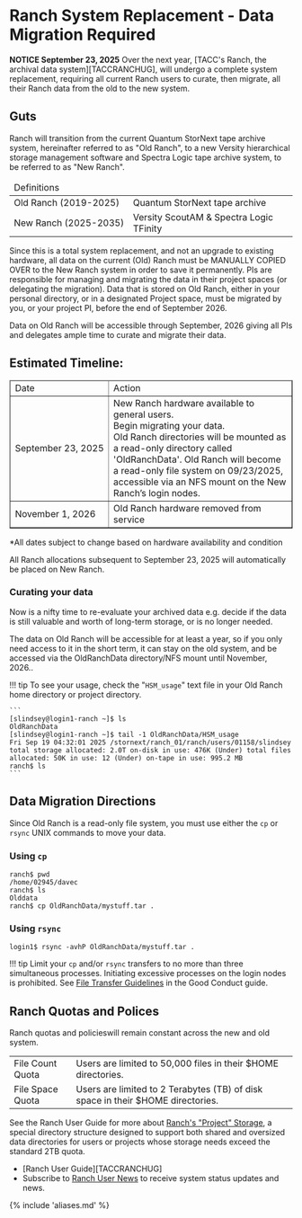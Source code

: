 # Ranch System Replacement - Data Migration Required

**NOTICE September 23, 2025** Over the next year, [TACC's Ranch, the archival data system][TACCRANCHUG], will undergo a complete system replacement, requiring all current Ranch users to curate, then migrate, all their Ranch data from the old to the new system.  

## Guts

Ranch will transition from the current Quantum StorNext tape archive system, hereinafter referred to as "Old Ranch", to a new Versity hierarchical storage management software and Spectra Logic tape archive system, to be referred to as "New Ranch".

<table>
<thead><tr><td colspan="2">Definitions</td></tr></thead>
<tr><td style="white-space:nowrap">Old Ranch (2019-2025)</td><td>Quantum StorNext tape archive</td> </tr>
<tr><td style="white-space:nowrap">New Ranch (2025-2035)</td><td>Versity ScoutAM & Spectra Logic TFinity</td></tr>
</table>


Since this is a total system replacement, and not an upgrade to existing hardware, all data on the current (Old) Ranch must be MANUALLY COPIED OVER to the New Ranch system in order to save it permanently.  <!-- Data on Old Ranch will NOT automatically transfer to New Ranch. -->  PIs are responsible for managing and migrating the data in their project spaces (or delegating the migration).   Data that is stored on Old Ranch, either in your personal directory, or in a designated Project space, must be migrated by you, or your project PI, before the end of September 2026.  

Data on Old Ranch will be accessible through September, 2026 giving all PIs and delegates ample time to curate and migrate their data.

## Estimated Timeline:  

<table border="1">
<thead><tr><td>Date</td><td>Action</td></tr></thead>
<tr>
<td style="white-space:nowrap">September 23, 2025</td>
<td>New Ranch hardware available to general users. <br>Begin migrating your data.  <br>Old Ranch directories will be mounted as a read-only directory called 'OldRanchData'.
Old Ranch will become a read-only file system on 09/23/2025, accessible via an NFS mount on the New Ranch’s login nodes. </td>
</tr>
<tr>
<td style="white-space:nowrap">November 1, 2026</td><td>Old Ranch hardware removed from service </td></tr>
</table>

&#42;All dates subject to change based on hardware availability and condition 

All Ranch allocations subsequent to September 23, 2025 will automatically be placed on New Ranch. 

### Curating your data

Now is a nifty time to re-evaluate your archived data e.g. decide if the data is still valuable and worth of long-term storage, or is no longer needed. 

The data on Old Ranch will be accessible for at least a year, so if you only need access to it in the short term, it can stay on the old system, and be accessed via the OldRanchData directory/NFS mount until November, 2026.. 

!!! tip
	To see your usage, check the "`HSM_usage`" text file in your Old Ranch home directory or project directory. 

	```
	[slindsey@login1-ranch ~]$ ls
	OldRanchData
	[slindsey@login1-ranch ~]$ tail -1 OldRanchData/HSM_usage
	Fri Sep 19 04:32:01 2025 /stornext/ranch_01/ranch/users/01158/slindsey total storage allocated: 2.0T on-disk in use: 476K (Under) total files allocated: 50K in use: 12 (Under) on-tape in use: 995.2 MB
	ranch$ ls
	```



## Data Migration Directions

Since Old Ranch is a read-only file system, you must use either the `cp` or `rsync` UNIX commands to move your data.

### Using `cp`

```cmd-line
ranch$ pwd
/home/02945/davec
ranch$ ls
Olddata
ranch$ cp OldRanchData/mystuff.tar .
```

### Using `rsync` 

```cmd-line
login1$ rsync -avhP OldRanchData/mystuff.tar .
```

!!! tip 
	Limit your `cp` and/or `rsync` transfers to no more than three simultaneous processes.  Initiating excessive processes on the login nodes is prohibited.  See [File Transfer Guidelines](https://docs.tacc.utexas.edu/basics/conduct/#conduct-transfers) in the Good Conduct guide.


## Ranch Quotas and Polices

Ranch quotas and policieswill remain constant across the new and old system.

<table>
<tr>
<td>File Count Quota</td> <td> Users are limited to 50,000 files in their $HOME directories.
<tr>
<td>File Space Quota</td> <td> Users are limited to 2 Terabytes (TB) of disk space in their $HOME directories. 
</tr>
</table>

See the Ranch User Guide for more about [Ranch's "Project" Storage](https://docs.tacc.utexas.edu/hpc/ranch/#projects), a special directory structure designed to support both shared and oversized data directories for users or projects whose storage needs exceed the standard 2TB quota. 


* [Ranch User Guide][TACCRANCHUG]
* Subscribe to [Ranch User News](https://accounts.tacc.utexas.edu/user_updates) to receive system status updates and news.


{% include 'aliases.md' %}
